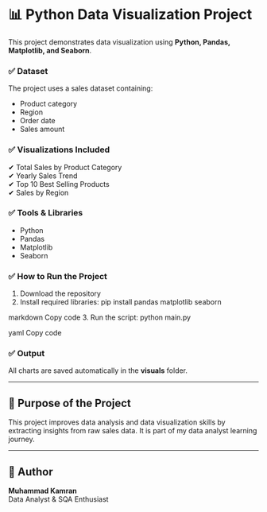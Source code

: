 # 📊 Python Data Visualization Project

This project demonstrates data visualization using **Python, Pandas, Matplotlib, and Seaborn**.

### ✅ Dataset
The project uses a sales dataset containing:
- Product category
- Region
- Order date
- Sales amount

### ✅ Visualizations Included
✔ Total Sales by Product Category  
✔ Yearly Sales Trend  
✔ Top 10 Best Selling Products  
✔ Sales by Region  

### ✅ Tools & Libraries
- Python
- Pandas
- Matplotlib
- Seaborn

### ✅ How to Run the Project
1. Download the repository
2. Install required libraries:
pip install pandas matplotlib seaborn

markdown
Copy code
3. Run the script:
python main.py

yaml
Copy code

### ✅ Output
All charts are saved automatically in the **visuals** folder.

---

## 🚀 Purpose of the Project
This project improves data analysis and data visualization skills by extracting insights from raw sales data. It is part of my data analyst learning journey.

---

## 📌 Author
**Muhammad Kamran**  
Data Analyst & SQA Enthusiast  
